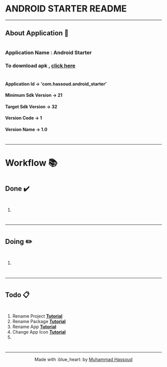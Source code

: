 # ANDROID STARTER README #
---

## About Application 📖

#

### Application Name : Android Starter

### To download apk , **[click here](https://hassoud.netlify.app/)**

#####

#

#### Application Id -> 'com.hassoud.android_starter'

#### Minimum Sdk Version -> 21

#### Target Sdk Version -> 32

#### Version Code -> 1

#### Version Name -> 1.0

#

#
---

#

# Workflow 📚

#

## Done ✔️

#

01.

#
---

#    

## Doing ✏️

#

1.

#
---

#

## Todo 📋

#

1. Rename
   Project **[Tutorial](https://www.ndsrnd.com/blog/how-to-change-project-name-on-android-studio)**
2. Rename
   Package **[Tutorial](https://www.geeksforgeeks.org/how-to-rename-package-name-in-android-studio/)**
3. Rename App **[Tutorial](https://www.geeksforgeeks.org/how-to-change-an-android-apps-name/)**
4. Change App Icon **[Tutorial](https://developer.android.com/studio/write/image-asset-studio)**
5.

#
---

<p align="center"> Made with :blue_heart: by <a href="https://github.com/hassoud">Muhammad Hassoud</a></p>
